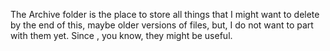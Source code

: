 The Archive folder is the place to store all things that I might want to delete by the end of this, maybe older versions of files, but, I do not want to part with them yet. Since , you know, they might be useful.
